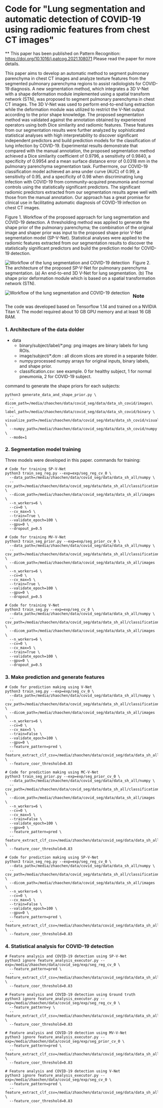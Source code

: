 # Code for "Lung segmentation and automatic detection of COVID-19 using radiomic features from chest CT images"

** This paper has been published on Pattern Recognition: https://doi.org/10.1016/j.patcog.2021.108071
Please read the paper for more details.

This paper aims to develop an automatic method to segment pulmonary parenchyma in chest CT images and analyze texture features from the segmented pulmonary parenchyma regions to assist radiologists for COVID-19 diagnosis. A new segmentation method, which integrates a 3D V-Net with a shape deformation module implemented using a spatial transform network (STN), was proposed to segment pulmonary parenchyma in chest CT images. The 3D V-Net was used to perform end-to-end lung extraction while the deformation module was utilized to restrict the V-Net output according to the prior shape knowledge. The proposed segmentation method was validated against the annotation obtained by experienced operators using both Dice similarity and radiomic features. These features from our segmentation results were further analyzed by sophisticated statistical analyses with high interpretability to discover significant independent predictors and build prediction models for the classification of lung infection by COVID-19. Experimental results demonstrate that compared with the manual annotation, the proposed segmentation method achieved a Dice similarity coefficient of 0.9796, a sensitivity of 0.9840, a specificity of 0.9954 and a mean surface distance error of 0.0318 mm in the pulmonary parenchyma segmentation task. Furthermore, our COVID-19 classification model achieved an area under curve (AUC) of 0.99, a sensitivity of 0.95, and a specificity of 0.98 when discriminating lung infection with COVID-19 from community-acquired pneumonia and normal controls using the statistically significant predictors. The significant radiomic predictors extracted from our segmentation results agree well with those from the manual annotation. Our approach has a great promise for clinical use in facilitating automatic diagnosis of COVID-19 infection on chest CT images.

Figure 1. Workflow of the proposed approach for lung segmentation and COVID-19 detection. A thresholding method was applied to generate the shape prior of the pulmonary parenchyma; the combination of the original image and shaper prior was input to the proposed shape prior V-Net segmentation model (SP-V-Net). Statistical analyses were applied to the radiomic features extracted from our segmentation results to discover the statistically significant predictors and build the prediction model for COVID-19 detection. 

<img src="./figures/Slide1.PNG"
     alt="Workflow of the lung segmentation and COVID-19 detection"
     style="float: left; margin-right: 10px;" />

Figure 2. The architecture of the proposed SP-V-Net for pulmonary parenchyma segmentation. (a) An end-to-end 3D V-Net for lung segmentation. (b) The shape prior deformation module which is based on a spatial transformation network (STN).

<img src="./figures/Slide2.PNG"
     alt="Workflow of the lung segmentation and COVID-19 detection"
     style="float: left; margin-right: 10px;" />

### Note
The code was developed based on Tensorflow 1.14 and trained on a NVIDIA Titan V. The model required about 10 GB GPU memory and at least 16 GB RAM.


### 1. Architecture of the data dolder
- data
     - binary/subject/label/*.png: png images are binary labels for lung ROIs.
     - image/subject/*.dcm : all dicom slices are stored in a separate folder.
     - numpy:processed numpy arrays for original inputs, binary labels, and shape prior.
     - classification.csv: see example. 0 for healthy subject, 1 for normal pneumonia, 2 for COVID-19 subject.

command to generate the shape priors for each subjects:

```
python3 generate_data_and_shape_prior.py \
  --dicom_path=/media/zhaochen/data/covid_seg/data/data_sh_covid/images\
  --label_path=/media/zhaochen/data/covid_seg/data/data_sh_covid/binary \
  --visualize_path=/media/zhaochen/data/covid_seg/data/data_sh_covid/visualize \
  --numpy_path=/media/zhaochen/data/covid_seg/data/data_sh_covid/numpy \
  --mode=1
```

### 2. Segmentation model training
Three models were developed in this paper. commands for training:
```
# Code for training SP-V-Net
python3 train_seg_reg.py --exp=exp/seg_reg_cv_0 \
  --data_path=/media/zhaochen/data/covid_seg/data/data_sh_all/numpy \
  --csv_path=/media/zhaochen/data/covid_seg/data/data_sh_all/classification.csv \
  --dicom_path=/media/zhaochen/data/covid_seg/data/data_sh_all/images \
  --n_workers=6 \
  --cv=0 \
  --cv_max=5 \
  --train=True \
  --validate_epoch=100 \
  --gpu=0 \
  --dropout_p=0.5

# Code for training MV-V-Net
python3 train_seg_prior.py --exp=exp/seg_prior_cv_0 \
  --data_path=/media/zhaochen/data/covid_seg/data/data_sh_all/numpy \
  --csv_path=/media/zhaochen/data/covid_seg/data/data_sh_all/classification.csv \
  --dicom_path=/media/zhaochen/data/covid_seg/data/data_sh_all/images \
  --n_workers=6 \
  --cv=0 \
  --cv_max=5 \
  --train=True \
  --validate_epoch=100 \
  --gpu=0 \
  --dropout_p=0.5

# Code for training V-Net
python3 train_seg.py --exp=exp/seg_cv_0 \
  --data_path=/media/zhaochen/data/covid_seg/data/data_sh_all/numpy \
  --csv_path=/media/zhaochen/data/covid_seg/data/data_sh_all/classification.csv \
  --dicom_path=/media/zhaochen/data/covid_seg/data/data_sh_all/images \
  --n_workers=6 \
  --cv=0 \
  --cv_max=5 \
  --train=True \
  --validate_epoch=100 \
  --gpu=0 \
  --dropout_p=0.5
```

### 3. Make prediction and generate features
```
# Code for prediction making using V-Net
python3 train_seg.py --exp=exp/seg_cv_0 \
  --data_path=/media/zhaochen/data/covid_seg/data/data_sh_all/numpy \
  --csv_path=/media/zhaochen/data/covid_seg/data/data_sh_all/classification.csv \
  --dicom_path=/media/zhaochen/data/covid_seg/data/data_sh_all/images \
  --n_workers=6 \
  --cv=0 \
  --cv_max=5 \
  --train=False \
  --validate_epoch=100 \
  --gpu=0 \
  --feature_pattern=pred \
  --feature_extract_clf_csv=/media/zhaochen/data/covid_seg/data/data_sh_all/classification_for_prediction.csv \
  --feature_coor_threshold=0.83

# Code for prediction making using MC-V-Net
python3 train_seg_prior.py --exp=exp/seg_prior_cv_0 \
  --data_path=/media/zhaochen/data/covid_seg/data/data_sh_all/numpy \
  --csv_path=/media/zhaochen/data/covid_seg/data/data_sh_all/classification.csv \
  --dicom_path=/media/zhaochen/data/covid_seg/data/data_sh_all/images \
  --n_workers=6 \
  --cv=0 \
  --cv_max=5 \
  --train=False \
  --validate_epoch=100 \
  --gpu=0 \
  --feature_pattern=pred \
  --feature_extract_clf_csv=/media/zhaochen/data/covid_seg/data/data_sh_all/classification_for_prediction.csv \
  --feature_coor_threshold=0.83
  
# Code for prediction making using SP-V-Net
python3 train_seg_reg.py --exp=exp/seg_reg_cv_0 \
  --data_path=/media/zhaochen/data/covid_seg/data/data_sh_all/numpy \
  --csv_path=/media/zhaochen/data/covid_seg/data/data_sh_all/classification.csv \
  --dicom_path=/media/zhaochen/data/covid_seg/data/data_sh_all/images \
  --n_workers=6 \
  --cv=0 \
  --cv_max=5 \
  --train=False \
  --validate_epoch=100 \
  --gpu=0 \
  --feature_pattern=pred \
  --feature_extract_clf_csv=/media/zhaochen/data/covid_seg/data/data_sh_all/classification_for_prediction.csv \
  --feature_coor_threshold=0.83
```

### 4. Statistical analysis for COVID-19 detection
```
# Feature analysis and COVID-19 detection using SP-V-Net
python3 ignore feature_analysis_executor.py --exp=/media/zhaochen/data/covid_seg/exp/seg_reg_cv_0 \
  --feature_pattern=pred \
  --feature_extract_clf_csv=/media/zhaochen/data/covid_seg/data/data_sh_all/classification_for_prediction.csv \
  --feature_coor_threshold=0.83

# Feature analysis and COVID-19 detection using Ground truth
python3 ignore feature_analysis_executor.py --exp=/media/zhaochen/data/covid_seg/exp/seg_reg_cv_0 \
  --feature_pattern=y \
  --feature_extract_clf_csv=/media/zhaochen/data/covid_seg/data/data_sh_all/classification_for_prediction.csv \
  --feature_coor_threshold=0.83

# Feature analysis and COVID-19 detection using MV-V-Net
python3 ignore feature_analysis_executor.py --exp=/media/zhaochen/data/covid_seg/exp/seg_prior_cv_0 \
  --feature_pattern=pred \
  --feature_extract_clf_csv=/media/zhaochen/data/covid_seg/data/data_sh_all/classification_for_prediction.csv \
  --feature_coor_threshold=0.83

# Feature analysis and COVID-19 detection using V-Net
python3 ignore feature_analysis_executor.py --exp=/media/zhaochen/data/covid_seg/exp/seg_cv_0 \
  --feature_pattern=pred \
  --feature_extract_clf_csv=/media/zhaochen/data/covid_seg/data/data_sh_all/classification_for_prediction.csv \
  --feature_coor_threshold=0.83
```
